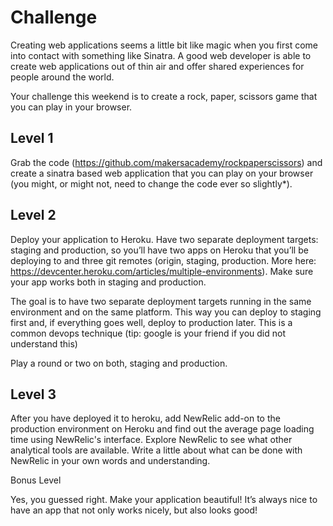 Challenge
=========

Creating web applications seems a little bit like magic when you first come into contact with something like Sinatra. A good web developer is able to create web applications out of thin air and offer shared experiences for people around the world.

Your challenge this weekend is to create a rock, paper, scissors game that you can play in your browser.

Level 1
-------

Grab the code (https://github.com/makersacademy/rockpaperscissors) and create a sinatra based web application that you can play on your browser (you might, or might not, need to change the code ever so slightly*).

Level 2
-------

Deploy your application to Heroku. Have two separate deployment targets: staging and production, so you’ll have two apps on Heroku that you’ll be deploying to and three git remotes (origin, staging, production. More here: https://devcenter.heroku.com/articles/multiple-environments). Make sure your app works both in staging and production.

The goal is to have two separate deployment targets running in the same environment and on the same platform. This way you can deploy to staging first and, if everything goes well, deploy to production later. This is a common devops technique (tip: google is your friend if you did not understand this)

Play a round or two on both, staging and production.

Level 3
-------

After you have deployed it to heroku, add NewRelic add-on to the production environment on Heroku and find out the average page loading time using NewRelic's interface. Explore NewRelic to see what other analytical tools are available. Write a little about what can be done with NewRelic in your own words and understanding.

Bonus Level

Yes, you guessed right. Make your application beautiful! It’s always nice to have an app that not only works nicely, but also looks good!